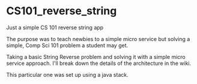 # CS101_reverse_string
Just a simple CS 101 reverse string app

The purpose was to teach newbies to a simple micro service but solving a simple, Comp Sci 101 problem a student may get.

Taking a basic String Reverse problem and solving it with a simple micro service approach.  I'll break down the details of the architecture in the wiki.

This particular one was set up using a java stack.
